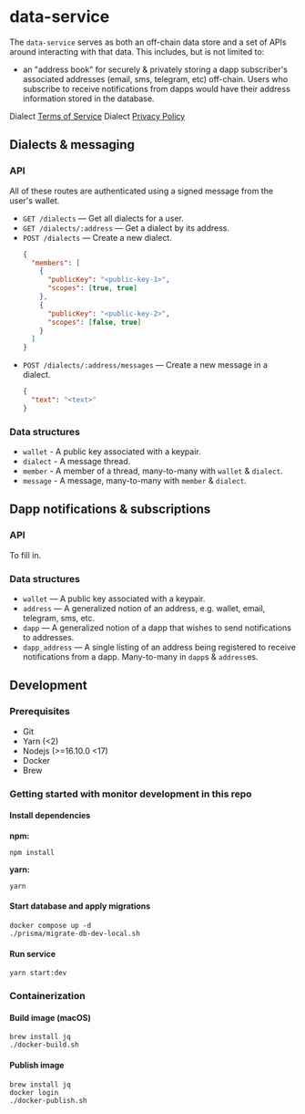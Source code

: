 # data-service

The `data-service` serves as both an off-chain data store and a set of APIs around interacting with that data. This includes, but is not limited to:

- an "address book" for securely & privately storing a dapp subscriber's associated addresses (email, sms, telegram, etc) off-chain. Users who subscribe to receive notifications from dapps would have their address information stored in the database.

Dialect [Terms of Service](https://www.dialect.to/tos)
Dialect [Privacy Policy](https://www.dialect.to/privacy)

## Dialects & messaging

### API

All of these routes are authenticated using a signed message from the user's wallet.

- `GET /dialects` — Get all dialects for a user.
- `GET /dialects/:address` — Get a dialect by its address.
- `POST /dialects` — Create a new dialect.
  ```json
  {
    "members": [
      {
        "publicKey": "<public-key-1>",
        "scopes": [true, true]
      },
      {
        "publicKey": "<public-key-2>",
        "scopes": [false, true]
      }
    ]
  }
  ```
- `POST /dialects/:address/messages` — Create a new message in a dialect.
  ```json
  {
    "text": "<text>"
  }
  ```

### Data structures

- `wallet` - A public key associated with a keypair.
- `dialect` - A message thread.
- `member` - A member of a thread, many-to-many with `wallet` & `dialect`.
- `message` - A message, many-to-many with `member` & `dialect`.

## Dapp notifications & subscriptions

### API

To fill in.

### Data structures

- `wallet` — A public key associated with a keypair.
- `address` — A generalized notion of an address, e.g. wallet, email, telegram, sms, etc.
- `dapp` — A generalized notion of a dapp that wishes to send notifications to addresses.
- `dapp_address` — A single listing of an address being registered to receive notifications from a dapp. Many-to-many in `dapp`s & `address`es.

## Development

### Prerequisites

- Git
- Yarn (<2)
- Nodejs (>=16.10.0 <17)
- Docker
- Brew

### Getting started with monitor development in this repo

#### Install dependencies

**npm:**

```shell
npm install
```

**yarn:**

```shell
yarn
```

#### Start database and apply migrations

```shell
docker compose up -d
./prisma/migrate-db-dev-local.sh
```

#### Run service

```shell
yarn start:dev
```

### Containerization

#### Build image (macOS)

```shell
brew install jq
./docker-build.sh
```

#### Publish image

```shell
brew install jq
docker login
./docker-publish.sh
```
